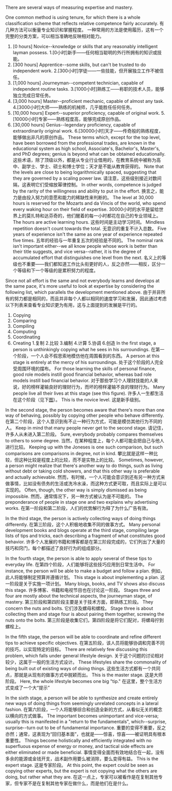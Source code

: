 There  are  several  ways  of  measuring  expertise  and  mastery. 

One  common method  is  using  tenure,  for  which  there  is  a  whole  classification  scheme  that reflects relative competence fairly accurately. 
有几种方法可以衡量专业知识和掌握程度。
一种常用的方法是使用履历，这有一个完整的分类方案，可以相当准确地反映相对能力。

1. [0  hours]  Novice--knowledge  or  skills  that  any  reasonably  intelligent layman possess. 
1.[0小时]新手——任何相当聪明的外行所拥有的知识或技能。
2. [300 hours] Apprentice--some skills, but can't be trusted to do independent work. 
2.[300小时]学徒——一些技能，但开展独立工作不被信任。
3. [1,000  hours]  Journeyman--competent  technician,  capable  of  independent routine tasks. 
3.[1000小时]熟练工——称职的技术人员，能够独立完成日常任务。
4. [3,000 hours] Master--proficient mechanic, capable of almost any task. 
4.[3000小时]大师——熟练的机械师，几乎能胜任任何任务。
5. [10,000 hours] Expert--superior proficiency, capable of original work. 
5.[10000小时]专家——熟练程度高，能够完成原创作品。
6. [30,000  hours]  Genius--legendary  proficiency,  capable  of  extraordinarily original work. 
6.[30000小时]天才——传奇般的熟练程度，能够做出非凡的原创作品。
These  terms  which,  except  for  the  top  level,  have  been  borrowed  from  the professional  trades,  are  known  in  the  educational  system  as  high  school, Associate's,  Bachelor's,  Master's,  and  PhD  degrees;  genius is  beyond  what  can be obtained educationally. 
这些术语，除了顶级以外，都是从专业行业借用的，在教育系统中被称为高中、副学士、学士、硕士和博士学位；天才是不能从教育获得的。
Note that the levels are close to being logarithmically spaced,  suggesting  that  they  are  governed  by  a  scaling  power  law. 
请注意，这些级别接近对数间隔，这表明它们受缩放幂律控制。
In  other words, competence is judged by the rarity of the willingness and ability to put in the effort. 
换言之，能力是由投入努力的意愿和能力的稀缺性来判断的。
The level at 30,000 hours is reserved for the Mozarts and da Vincis of the world, who spend every waking hour on their field of expertise. 
30000小时的水平是留给世界上的莫扎特和达芬奇的，他们醒着的每一小时都花在自己的专业领域上。
The hours are  active  learning  hours. 
这些时间是主动学习时间。
Mindless  repetition  doesn't  count  towards  the  total. 
无意识的重复不计入总数。
Five years of experience isn't the same as one year of experience repeated five times. 
五年的经验与一年重复五次的经验是不同的。
The nominal rank isn't important either--we all know people whose work is  better  than  their  title  suggests,  and  vice  versa--rather,  it  is  the  degree  of accumulated effort that distinguishes one level from the next. 
名义上的等级也不重要——我们都知道工作比头衔更好的人，反之亦然——相反，区分一个等级和下一个等级的是累积努力的程度。

Since not all effort is the same and not everybody learns and develops at the same pace, it's more useful to look at expertise by considering the following list, which parallels the development mentioned above. 
由于并非所有的努力都是相同的，而且并非每个人都以相同的速度学习和发展，因此通过考虑以下列表来查看专业知识更为有用，这与上面提到的发展是平行的。
1. Copying 
2. Comparing 
3. Compiling 
4. Computing 
5. Coordinating 
6. Creating 
1.复制
2.比较
3.编制
4.计算
5.协调
6.创造
In  the  first  stage,  a  person  is  unthinkingly  copying  what  he  sees  in  his surroundings. 
在第一个阶段，一个人会不假思索地模仿他在周围看到的东西。
A person at this stage is entirely at the mercy of his surroundings. 
处于这个阶段的人完全受周围环境的摆布。
For  those  learning  the  skills  of  personal  finance,  good  role  models instill  good financial behavior, whereas bad role models instill bad financial behavior. 
对于那些学习个人理财技能的人来说，好的榜样灌输良好的理财行为，而坏的榜样灌输不良的理财行为。
Many people live all their lives at this stage (see this figure). 
许多人一生都生活在这个阶段（见下[图](../img/6-a-fig2.png)）。
This is the novice level. 
这是新手级别。

In  the  second  stage,  the  person  becomes  aware  that  there's  more  than  one way of behaving, possibly by copying other people who behave differently. 
在第二个阶段，这个人意识到有不止一种行为方式，可能是模仿其他行为不同的人。
Keep in  mind  that  many  people  never  get  to  the  second  stage. 
请记住，许多人从未进入第二阶段。
Sure,  everybody probably compares  themselves  to  others  to  some  degree. 
当然，在某种程度上，每个人都可能会把自己与他人进行比较。
Keeping  up  with  the Joneses  is  one  such  comparison,  but  such  comparisons  are  comparisons  in degree,  not  in  kind. 
攀比就是这样一种比较，但这种比较是程度上的比较，而不是实物上的比较。
Sometimes,  however,  a  person  might  realize  that  there's another way to do things, such as living without debt or taking cold showers, and that this other way is preferable and actually achievable. 
然而，有时候，一个人可能会意识到还有另一种方式来做事情，比如没有债务的生活或洗冷水澡，而这种方式更可取，而且实际上是可以实现的。
Often, though, the other way  is  simply  dismissed  as  being  impossible. 
然而，通常情况下，另一种方式被认为是不可能的。
The  preponderance  of  people  in stage one and two explains why advertising works. 
在第一阶段和第二阶段，人们的优势解行为释了为什么广告有效。

In  the  third  stage,  the  person  is  actively  collecting  ways  of  doing  things differently. 
在第三阶段，这个人积极地收集不同的做事方式。
Many  personal  development  books  and  blogs  operate  at  the  third stage, compiling large lists of tips and tricks, each describing a fragment of what constitutes good behavior. 
许多个人发展的书籍和博客都是在第三阶段完成的，它们列出了大量的技巧和窍门，每个都描述了良好行为的组成部分。

In  the  fourth  stage,  the  person  is  able  to  apply  several  of  these  tips  to everyday life. 
在第四个阶段，人们能够将这些技巧应用到日常生活中。
For instance, the person will be able to make a budget and follow a  plan. 
例如，此人将能够制定预算并遵循计划。
This  stage  is  about  implementing  a  plan. 
这一阶段是关于实施一项计划。
Many  blogs,  books,  and  TV shows  also  discuss  this  stage. 
许多博客、书籍和电视节目也在讨论这一阶段。
Stages  three  and  four  are  mostly  about  the technical aspects, the journeyman stage, of mastery. 
第三阶段和第四阶段主要是关于技术方面，即熟练工阶段。
They  concern the nuts and bolts. 
它们涉及螺母和螺栓。
Stage three is about collecting them and stage four is about pairing them together, screwing the nuts onto the bolts. 
第三阶段是收集它们，第四阶段是将它们配对，将螺母拧到螺栓上。

In the  fifth  stage, the person  will  be  able to  coordinate  and  refine  different tips  to  achieve  specific  objectives. 
在第五阶段，该人员将能够协调和完善不同的技巧，以实现特定的目标。
There  are  relatively  few  discussing  this problem,  which  falls  under  general  lifestyle  design. 
关于这个问题的讨论相对较少，这属于一般的生活方式设计。
These  lifestyles  share  the commonality  of  being  built  out  of  existing  ways  of  doing  things. 
这些生活方式都有一个共同点，那就是从现有的做事方式中脱颖而出。
This  is  the master stage. 
这是大师阶段。
Here, the whole lifestyle becomes one big "tip." 
在这里，整个生活方式变成了一个大“提示”

In the sixth stage, a person will be able to synthesize and create entirely new ways of doing things from seemingly unrelated concepts in a lateral fashion. 
在第六阶段，一个人将能够综合和创造全新的方式，从看似无关的概念以横向的方式做事。
The important  becomes  unimportant  and  vice-versa;  usually  this  is  manifested  in  a "return  to  the  fundamentals",  which--surprise,  surprise--turn  out  to  be  of fundamental  importance. 
重要的变得不重要，反之亦然；通常，这表现为“回归基本面”，也就是——惊喜，惊喜——被证明具有根本重要性。
Things  become  holistically  and  efficiently  integrated with  no  superfluous  expense  of  energy  or  money,  and  tactical  side  effects  are either eliminated or made beneficial. 
事情变得全面而有效地结合在一起，没有多余的能源或金钱开支，战术副作用要么被消除，要么变得有益。
This is the expert stage. 
这是专家阶段。
At  this point, the expert could be seen as copying other experts, but the expert is not copying what the others are doing, but rather what they are.
在这一点上，专家可以被看作是在复制其他专家，但专家不是在复制其他专家在做什么，而是他们在是什么。